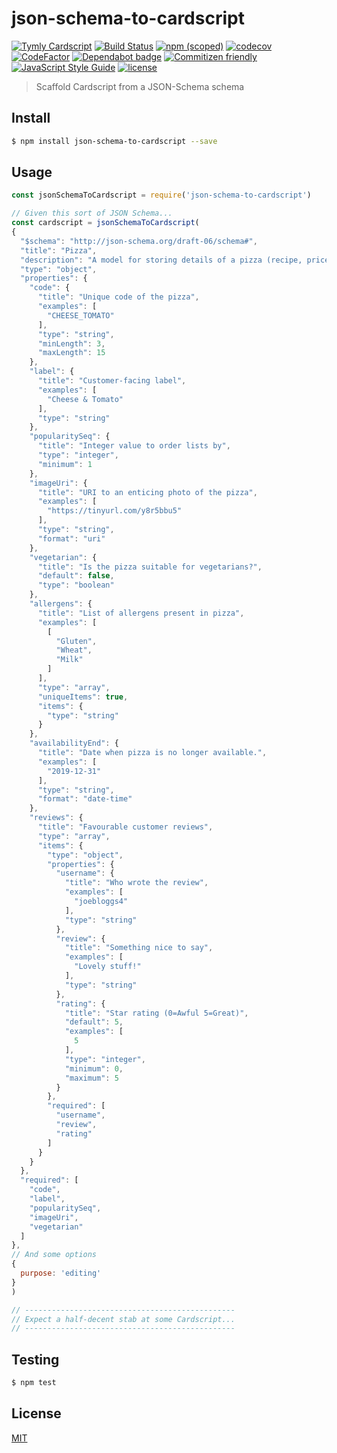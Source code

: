 # json-schema-to-cardscript

[![Tymly Cardscript](https://img.shields.io/badge/tymly-cardscript-blue.svg)](https://tymly.io/)
[![Build Status](https://travis-ci.com/wmfs/json-schema-to-cardscript.svg?branch=master)](https://travis-ci.com/wmfs/json-schema-to-cardscript)
[![npm (scoped)](https://img.shields.io/npm/v/@wmfs/json-schema-to-cardscript.svg)](https://www.npmjs.com/package/@wmfs/json-schema-to-cardscript) 
[![codecov](https://codecov.io/gh/wmfs/json-schema-to-cardscript/branch/master/graph/badge.svg)](https://codecov.io/gh/wmfs/json-schema-to-cardscript) 
[![CodeFactor](https://www.codefactor.io/repository/github/wmfs/json-schema-to-cardscript/badge)](https://www.codefactor.io/repository/github/wmfs/json-schema-to-cardscript) 
[![Dependabot badge](https://img.shields.io/badge/Dependabot-active-brightgreen.svg)](https://dependabot.com/) 
[![Commitizen friendly](https://img.shields.io/badge/commitizen-friendly-brightgreen.svg)](http://commitizen.github.io/cz-cli/) 
[![JavaScript Style Guide](https://img.shields.io/badge/code_style-standard-brightgreen.svg)](https://standardjs.com) 
[![license](https://img.shields.io/github/license/mashape/apistatus.svg)](https://github.com/wmfs/tymly/blob/master/packages/concrete-paths/LICENSE)


> Scaffold Cardscript from a JSON-Schema schema

## <a name="install"></a>Install
```bash
$ npm install json-schema-to-cardscript --save
```

## <a name="usage"></a>Usage

```javascript
const jsonSchemaToCardscript = require('json-schema-to-cardscript')

// Given this sort of JSON Schema...
const cardscript = jsonSchemaToCardscript(
{
  "$schema": "http://json-schema.org/draft-06/schema#",
  "title": "Pizza",
  "description": "A model for storing details of a pizza (recipe, price etc.)",
  "type": "object",
  "properties": {
    "code": {
      "title": "Unique code of the pizza",
      "examples": [
        "CHEESE_TOMATO"
      ],
      "type": "string",
      "minLength": 3,
      "maxLength": 15
    },
    "label": {
      "title": "Customer-facing label",
      "examples": [
        "Cheese & Tomato"
      ],
      "type": "string"
    },
    "popularitySeq": {
      "title": "Integer value to order lists by",
      "type": "integer",
      "minimum": 1
    },
    "imageUri": {
      "title": "URI to an enticing photo of the pizza",
      "examples": [
        "https://tinyurl.com/y8r5bbu5"
      ],
      "type": "string",
      "format": "uri"
    },
    "vegetarian": {
      "title": "Is the pizza suitable for vegetarians?",
      "default": false,
      "type": "boolean"
    },
    "allergens": {
      "title": "List of allergens present in pizza",
      "examples": [
        [
          "Gluten",
          "Wheat",
          "Milk"
        ]
      ],
      "type": "array",
      "uniqueItems": true,
      "items": {
        "type": "string"
      }
    },
    "availabilityEnd": {
      "title": "Date when pizza is no longer available.",
      "examples": [
        "2019-12-31"
      ],
      "type": "string",
      "format": "date-time"
    },
    "reviews": {
      "title": "Favourable customer reviews",
      "type": "array",
      "items": {
        "type": "object",
        "properties": {
          "username": {
            "title": "Who wrote the review",
            "examples": [
              "joebloggs4"
            ],
            "type": "string"
          },
          "review": {
            "title": "Something nice to say",
            "examples": [
              "Lovely stuff!"
            ],
            "type": "string"
          },
          "rating": {
            "title": "Star rating (0=Awful 5=Great)",
            "default": 5,
            "examples": [
              5
            ],
            "type": "integer",
            "minimum": 0,
            "maximum": 5
          }
        },
        "required": [
          "username",
          "review",
          "rating"
        ]
      }
    }
  },
  "required": [
    "code",
    "label",
    "popularitySeq",
    "imageUri",
    "vegetarian"
  ]
},
// And some options
{
  purpose: 'editing'
}
)

// -----------------------------------------------
// Expect a half-decent stab at some Cardscript...
// -----------------------------------------------


```

## <a name="test"></a>Testing

```bash
$ npm test
```

## <a name="license"></a>License
[MIT](https://github.com/wmfs/cardscript/blob/master/LICENSE)
